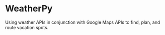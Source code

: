 # WeatherPy
Using weather APIs in conjunction with Google Maps APIs to find, plan, and route vacation spots. 
